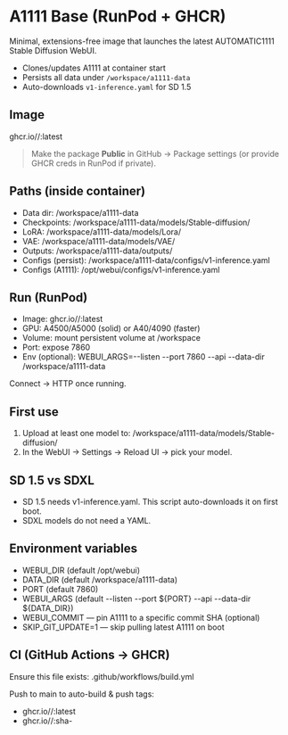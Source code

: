 # A1111 Base (RunPod + GHCR)

Minimal, extensions-free image that launches the latest AUTOMATIC1111 Stable Diffusion WebUI.
- Clones/updates A1111 at container start
- Persists all data under `/workspace/a1111-data`
- Auto-downloads `v1-inference.yaml` for SD 1.5

## Image
ghcr.io/<your-username>/<repo>:latest

> Make the package **Public** in GitHub → Package settings (or provide GHCR creds in RunPod if private).

## Paths (inside container)
- Data dir: /workspace/a1111-data
- Checkpoints: /workspace/a1111-data/models/Stable-diffusion/
- LoRA: /workspace/a1111-data/models/Lora/
- VAE: /workspace/a1111-data/models/VAE/
- Outputs: /workspace/a1111-data/outputs/
- Configs (persist): /workspace/a1111-data/configs/v1-inference.yaml
- Configs (A1111): /opt/webui/configs/v1-inference.yaml

## Run (RunPod)
- Image: ghcr.io/<you>/<repo>:latest
- GPU: A4500/A5000 (solid) or A40/4090 (faster)
- Volume: mount persistent volume at /workspace
- Port: expose 7860
- Env (optional):
  WEBUI_ARGS=--listen --port 7860 --api --data-dir /workspace/a1111-data

Connect → HTTP once running.

## First use
1. Upload at least one model to:
   /workspace/a1111-data/models/Stable-diffusion/
2. In the WebUI → Settings → Reload UI → pick your model.

## SD 1.5 vs SDXL
- SD 1.5 needs v1-inference.yaml. This script auto-downloads it on first boot.
- SDXL models do not need a YAML.

## Environment variables
- WEBUI_DIR (default /opt/webui)
- DATA_DIR (default /workspace/a1111-data)
- PORT (default 7860)
- WEBUI_ARGS (default --listen --port ${PORT} --api --data-dir ${DATA_DIR})
- WEBUI_COMMIT — pin A1111 to a specific commit SHA (optional)
- SKIP_GIT_UPDATE=1 — skip pulling latest A1111 on boot

## CI (GitHub Actions → GHCR)
Ensure this file exists:
  .github/workflows/build.yml

Push to main to auto-build & push tags:
- ghcr.io/<you>/<repo>:latest
- ghcr.io/<you>/<repo>:sha-<commit>
